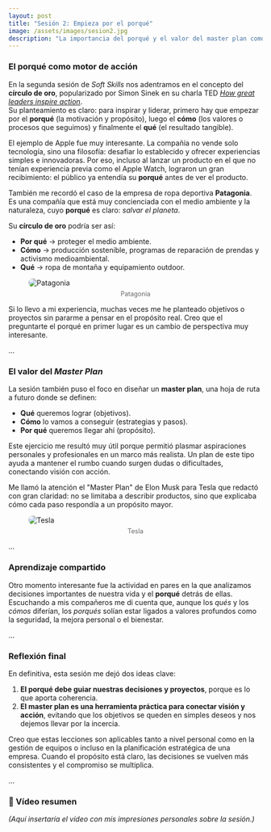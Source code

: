 ```yaml
---
layout: post
title: "Sesión 2: Empieza por el porqué"
image: /assets/images/sesion2.jpg
description: "La importancia del porqué y el valor del master plan como herramienta personal."
---
```


### El porqué como motor de acción  

En la segunda sesión de *Soft Skills* nos adentramos en el concepto del **círculo de oro**, popularizado por Simon Sinek en su charla TED [*How great leaders inspire action*](https://www.youtube.com/watch?v=fMOlfsR7SMQ).  
Su planteamiento es claro: para inspirar y liderar, primero hay que empezar por el **porqué** (la motivación y propósito), luego el **cómo** (los valores o procesos que seguimos) y finalmente el **qué** (el resultado tangible).  

El ejemplo de Apple fue muy interesante. La compañía no vende solo tecnología, sino una filosofía: desafiar lo establecido y ofrecer experiencias simples e innovadoras. Por eso, incluso al lanzar un producto en el que no tenían experiencia previa como el Apple Watch, lograron un gran recibimiento: el público ya entendía su **porqué** antes de ver el producto.

También me recordó el caso de la empresa de ropa deportiva **Patagonia**.  
Es una compañía que está muy concienciada con el medio ambiente y la naturaleza, cuyo **porqué** es claro: *salvar el planeta*.  

Su **círculo de oro** podría ser así:
- **Por qué** → proteger el medio ambiente.  
- **Cómo** → producción sostenible, programas de reparación de prendas y activismo medioambiental.  
- **Qué** → ropa de montaña y equipamiento outdoor. 

<figure>
  <img src="{{ '/assets/images/patagonia.jpg' | relative_url }}" alt="Patagonia" style="max-width:100%; border-radius:8px;">
  <figcaption style="text-align:center; color:#666; font-size:0.9em; margin-top:0.5em;">
    Patagonia
  </figcaption>
</figure>

Si lo llevo a mi experiencia, muchas veces me he planteado objetivos o proyectos sin pararme a pensar en el propósito real. Creo que el preguntarte el porqué en primer lugar es un cambio de perspectiva muy interesante.

<div class="separator">...</div> 

### El valor del *Master Plan*  

La sesión también puso el foco en diseñar un **master plan**, una hoja de ruta a futuro donde se definen:  

- **Qué** queremos lograr (objetivos).  
- **Cómo** lo vamos a conseguir (estrategias y pasos).  
- **Por qué** queremos llegar ahí (propósito).  

Este ejercicio me resultó muy útil porque permitió plasmar aspiraciones personales y profesionales en un marco más realista. Un plan de este tipo ayuda a mantener el rumbo cuando surgen dudas o dificultades, conectando visión con acción.

Me llamó la atención el "Master Plan" de Elon Musk para Tesla que redactó con gran claridad: no se limitaba a describir productos, sino que explicaba cómo cada paso respondía a un propósito mayor.

<figure>
  <img src="{{ '/assets/images/master-plan-iv.png' | relative_url }}" alt="Tesla" style="max-width:100%; border-radius:8px;">
  <figcaption style="text-align:center; color:#666; font-size:0.9em; margin-top:0.5em;">
    Tesla
  </figcaption>
</figure>


<div class="separator">...</div> 

### Aprendizaje compartido  

Otro momento interesante fue la actividad en pares en la que analizamos decisiones importantes de nuestra vida y el **porqué** detrás de ellas. Escuchando a mis compañeros me di cuenta que, aunque los *qués* y los *cómos* diferían, los *porqués* solían estar ligados a valores profundos como la seguridad, la mejora personal o el bienestar.  

<div class="separator">...</div> 

### Reflexión final  

En definitiva, esta sesión me dejó dos ideas clave:  

1. **El porqué debe guiar nuestras decisiones y proyectos**, porque es lo que aporta coherencia.  
2. **El master plan es una herramienta práctica para conectar visión y acción**, evitando que los objetivos se queden en simples deseos y nos dejemos llevar por la incercia.  

Creo que estas lecciones son aplicables tanto a nivel personal como en la gestión de equipos o incluso en la planificación estratégica de una empresa. Cuando el propósito está claro, las decisiones se vuelven más consistentes y el compromiso se multiplica.  

<div class="separator">...</div> 

### 🎥 Vídeo resumen  

*(Aquí insertaría el vídeo con mis impresiones personales sobre la sesión.)*
